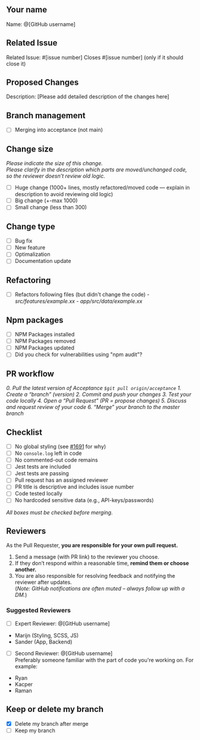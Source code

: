 ## Your name
Name: @[GitHub username]

## Related Issue
Related Issue: #[issue number] 
Closes #[issue number] (only if it should close it)

## Proposed Changes
Description: [Please add detailed description of the changes here]


## Branch management
- [ ] Merging into acceptance (not main)

## Change size
_Please indicate the size of this change._  
  _Please clarify in the description which parts are moved/unchanged code, so the reviewer doesn’t review old logic._

- [ ] Huge change (1000+ lines, mostly refactored/moved code — explain in description to avoid reviewing old logic)
- [ ] Big change (+-max 1000)
- [ ] Small change (less than 300)

## Change type
- [ ] Bug fix
- [ ] New feature
- [ ] Optimalization
- [ ] Documentation update

## Refactoring
- [ ] Refactors following files (but didn't change the code)
  _- src/features/example.xx_
  _- app/src/data/example.xx_

## Npm packages 
- [ ] NPM Packages installed
- [ ] NPM Packages removed
- [ ] NPM Packages updated
- [ ] Did you check for vulnerabilities using "npm audit"?

## PR workflow
_0. Pull the latest version of *Acceptance* `$git pull origin/acceptance`_
_1. Create a “branch” (version)_
_2. Commit and push your changes_
_3. Test your code locally_
_4. Open a “Pull Request” (PR = propose changes)_
_5. Discuss and request review of your code_
_6. “Merge” your branch to the master branch_

## Checklist  
- [ ] No global styling (see [#1691](https://github.com/domits1/Domits/issues/1691) for why)  
- [ ] No `console.log` left in code  
- [ ] No commented-out code remains  
- [ ] Jest tests are included
- [ ] Jest tests are passing  
- [ ] Pull request has an assigned reviewer  
- [ ] PR title is descriptive and includes issue number  
- [ ] Code tested locally  
- [ ] No hardcoded sensitive data (e.g., API-keys/passwords)  

_All boxes must be checked before merging._  

## Reviewers  
As the Pull Requester, **you are responsible for your own pull request.**  
1. Send a message (with PR link) to the reviewer you choose.  
2. If they don’t respond within a reasonable time, **remind them or choose another.**  
3. You are also responsible for resolving feedback and notifying the reviewer after updates.  
(*Note: GitHub notifications are often muted – always follow up with a DM.*)  

### Suggested Reviewers  
- [ ] Expert Reviewer: @[GitHub username]  
- Marijn (Styling, SCSS, JS)  
- Sander (App, Backend)  
<!-- Temporarily removed due to personal situation -->
<!-- - Sebastiaan (Security, SCSS) -->  

- [ ] Second Reviewer: @[GitHub username]  
Preferably someone familiar with the part of code you're working on. For example:  
- Ryan  
- Kacper  
- Raman  

## Keep or delete my branch  
- [x] Delete my branch after merge  
- [ ] Keep my branch  
